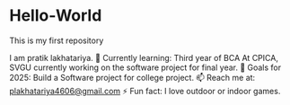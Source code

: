 # Hello-World
This is my first repository 

I am pratik lakhatariya. 
🌱 Currently learning: Third year of BCA At CPICA, SVGU currently working on the software project for final year. 
🎯 Goals for 2025: Build a Software project for college project.
📫 Reach me at: plakhatariya4606@gmail.com 
⚡ Fun fact: I love outdoor or indoor games.
